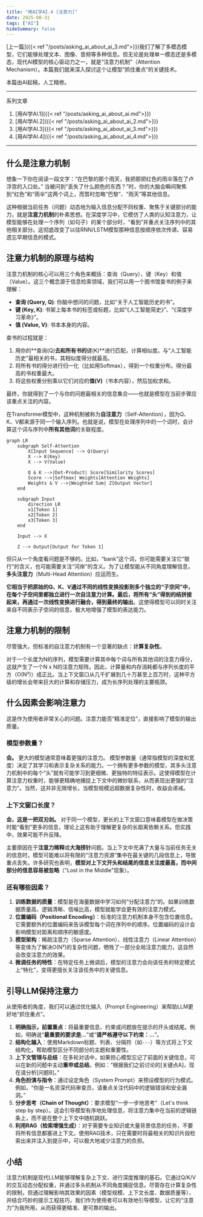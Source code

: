 ```yaml
---
title: "用AI学AI.4 [注意力]"
date: 2025-08-31
tags: ["AI"]
hideSummary: false
---
```


[上一篇]({{< ref "/posts/asking_ai_about_ai_3.md">}})我们了解了多模态模型，它们能够处理文本、图像、音频等多种信息。但无论是处理单一模态还是多模态，现代AI模型的核心驱动力之一，就是“注意力机制”（Attention Mechanism）。本篇我们就来深入探讨这个让模型“抓住重点”的关键技术。

本篇由AI起稿，人工精修。

---
系列文章
1. [用AI学AI.1]({{< ref "/posts/asking_ai_about_ai.md">}})
2. [用AI学AI.2]({{< ref "/posts/asking_ai_about_ai_2.md">}})
3. [用AI学AI.3]({{< ref "/posts/asking_ai_about_ai_3.md">}})
4. [用AI学AI.4]({{< ref "/posts/asking_ai_about_ai_4.md">}})

---

## 什么是注意力机制

想象一下你在阅读一段文字：“在巴黎的那个雨天，我把那把红色的雨伞落在了卢浮宫的入口处。” 当被问到“丢失了什么颜色的东西？”时，你的大脑会瞬间聚焦到“红色”和“雨伞”这两个词上，而暂时忽略“巴黎”、“雨天”等其他信息。

这种根据当前任务（问题）动态地为输入信息分配不同权重、聚焦于关键部分的能力，就是**注意力机制**的朴素思想。在深度学习中，它模仿了人类的认知注意力，让模型能够在处理一个序列（如句子）的某个部分时，“看到”并重点关注序列中的其他相关部分。这彻底改变了以往RNN/LSTM模型那种信息按顺序依次传递、容易遗忘早期信息的模式。

## 注意力机制的原理与结构

注意力机制的核心可以用三个角色来概括：查询（Query）、键（Key）和值（Value）。这三个概念源于信息检索领域，我们可以用一个图书馆查书的例子来理解：

- **查询 (Query, Q)**: 你脑中想问的问题，比如“关于人工智能历史的书”。
- **键 (Key, K)**: 书架上每本书的标签或标题，比如“《人工智能简史》”、“《深度学习革命》”。
- **值 (Value, V)**: 书本本身的内容。

查书的过程就是：
1. 用你的**查询(Q)**去和所有书的**键(K)**进行匹配，计算相似度。与“人工智能历史”最相关的书，其相似度得分就最高。
2. 将所有书的得分进行归一化（比如用Softmax），得到一个权重分布。得分最高的书权重最大。
3. 将这些权重分别乘以它们对应的**值(V)**（书本内容），然后加权求和。

最终，你就得到了一个与你的问题最相关的信息集合——也就是模型在当前步骤应该重点关注的内容。

在Transformer模型中，这种机制被称为**自注意力**（Self-Attention），因为Q、K、V都来源于同一个输入序列。也就是说，模型在处理序列中的一个词时，会计算这个词与序列中**所有其他词**的关联程度。

```mermaid
graph LR
    subgraph Self-Attention
        X[Input Sequence] --> Q(Query)
        X --> K(Key)
        X --> V(Value)
        
        Q & K -->|Dot-Product| Score[Similarity Scores]
        Score -->|Softmax| Weights[Attention Weights]
        Weights & V -->|Weighted Sum| Z[Output Vector]
    end

    subgraph Input
        direction LR
        x1[Token 1]
        x2[Token 2]
        x3[Token 3]
    end
    
    Input --> X

    Z --> Output[Output for Token 1]
```

但只从一个角度看问题是不够的。比如，“bank”这个词，你可能需要关注它“银行”的含义，也可能需要关注“河岸”的含义。为了让模型能从不同角度理解信息，**多头注意力**（Multi-Head Attention）应运而生。

**它相当于把原始的Q、K、V通过不同的线性变换投影到多个独立的“子空间”中，在每个子空间里都独立进行一次自注意力计算。最后，将所有“头”得到的结拼接起来，再通过一次线性变换进行融合，得到最终的输出**。这使得模型可以同时关注来自不同表示子空间的信息，极大地增强了模型的表达能力。

## 注意力机制的限制

尽管强大，但标准的自注意力机制有一个显著的缺点：**计算复杂性**。

对于一个长度为N的序列，模型需要计算其中每个词与所有其他词的注意力得分，这就产生了一个N x N的注意力矩阵。因此，计算量和内存消耗都与序列长度的平方（O(N²)）成正比。当上下文窗口从几千扩展到几十万甚至上百万时，这种平方级的增长会带来巨大的计算和存储压力，成为长序列处理的主要瓶颈。

## 什么因素会影响注意力

这是作为使用者非常关心的问题。注意力能否“精准定位”，直接影响了模型的输出质量。

### 模型参数量？

**会。** 更大的模型通常意味着更强的注意力。
模型参数量（通常指模型的深度和宽度）决定了其学习和表示复杂关系的能力。一个拥有更多参数的模型，其多头注意力机制中的每个“头”就有可能学习到更细微、更独特的特征表示。这使得模型在计算注意力权重时，能够更精确地捕捉上下文中的微妙联系，从而表现出更强的“注意力”。当然，这并非无限增长，当模型规模远超数据复杂性时，收益会递减。

### 上下文窗口长度？

**会，这是一把双刃剑。**
对于同一个模型，更长的上下文窗口意味着模型在做决策时能“看到”更多的信息，理论上这有助于理解更复杂的长距离依赖关系。但实践中，效果可能不升反降。

主要原因在于**注意力稀释**或**大海捞针**问题。当上下文中充满了大量与当前任务无关的信息时，模型可能难以将有限的“注意力资源”集中在最关键的几段信息上，导致重点丢失。许多研究也表明，**模型对上下文开头和结尾的信息关注度最高，而中间部分的信息容易被忽略**（"Lost in the Middle"现象）。

### 还有哪些因素？

1.  **训练数据的质量**：模型是在海量数据中学习如何“分配注意力”的。如果训练数据质量高、逻辑清晰、信噪比高，模型就能学会更有效的注意力模式。
2.  **位置编码（Positional Encoding）**：标准的注意力机制本身不包含位置信息。它需要额外的位置编码来告诉模型每个词在序列中的顺序。位置编码的设计会影响模型对距离和顺序的敏感度。
3.  **模型架构**：稀疏注意力（Sparse Attention）、线性注意力（Linear Attention）等变体为了解决O(N²)的复杂性问题，牺牲了一部分全局注意力能力，这自然会改变注意力的效果。
4.  **微调任务的特性**：在特定任务上微调后，模型的注意力会向该任务的特定模式上“特化”，变得更擅长关注该任务中的关键信息。

## 引导LLM保持注意力

从使用者的角度，我们可以通过优化输入（Prompt Engineering）来帮助LLM更好地“抓住重点”。

1.  **明确指示，前置重点**：将最重要信息、约束或问题放在提示的开头或结尾。例如，明确说“**最重要的要求是...**”或“**请严格遵守以下约束：...**”。
2.  **结构化输入**：使用Markdown标题、列表、分隔符（如`---`）等方式将上下文结构化，帮助模型区分不同部分的主题和重要性。
3.  **上下文管理与总结**：在多轮对话中，如果担心模型忘记了前面的关键信息，可以在新的问题中主动**重申或总结**。例如：“根据我们之前讨论的[关键点A]，现在请分析[问题B]。”
4.  **角色扮演与指令**：通过设定角色（System Prompt）来预设模型的行为模式。例如，“你是一名资深代码审查员，请重点关注代码中的逻辑错误和安全漏洞。”
5.  **分步思考（Chain of Thought）**：要求模型“一步一步地思考”（Let's think step by step）。这会引导模型有序地处理信息，将注意力集中在当前的逻辑链条上，而不是在整个上下文中随机跳跃。
6.  **利用RAG（检索增强生成）**：对于需要专业知识或大量背景信息的任务，不要将所有信息都塞进上下文。使用RAG技术，只在需要时将最相关的知识片段检索出来并注入到提示中，可以极大地减少注意力的负担。

## 小结

注意力机制是现代LLM能够理解复杂上下文、进行深度推理的基石。它通过Q/K/V的交互动态分配权重，并通过多头机制从不同角度捕捉信息。尽管存在计算复杂性的限制，但通过理解影响其效果的因素（模型规模、上下文长度、数据质量等），并结合巧妙的提示工程技巧，我们作为使用者可以有效地引导模型，让它的“注意力”为我所用，从而获得更精准、更可靠的输出。
